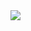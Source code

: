 <div>
  <img src="https://i.ibb.co/yd7dM8W/Screenshot-2024-07-01-235504.png"/>
</div>

<div style="text-align: center;>
  ## My Sates
</div>
